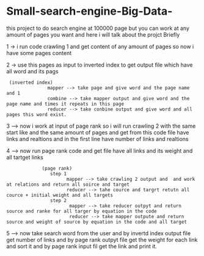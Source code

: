 # Small-search-engine-Big-Data-
this project to do search engine at 100000 page but you can work at any amount of pages you want and here i will talk about the projct Briefly

1 -> i run code crawling 1 and get content of any amount of pages so now i have some pages content

2 -> use this pages as input to inverted index to get output file which have all word and its pags 
     
     (inverted index)
                   mapper --> take page and give word and the page name and 1
                   combine --> take mapper output and give word and the page name and times it repeats in this page
                   reducer --> take conbine output and give word and all pages this word exist.
         
3 --> now i work at input of page rank so i will run crawling 2 with the same start like and the same amount of pages and get from this code file have links and realtions and in the first line have number of links and realtions

4 --> now run page rank code and get file have all links and its weight and all tartget links
               
                 (page rank)
                    step 1
                          mapper --> take crawling 2 output and  and work at relations and return all soirce and target
                          reducer --> tahe cource and targrt retutn all cource + initial weight and all targets
                    step 2
                           mapper --> take reducer outpyt and return source and ranke for all targer by equation in the code
                           reducer --> take mapper outpute and return source and weight of source by equation in the code and all target
                    
5 --> now take search word from the user and by invertd index output file get number of links and by page rank outpyt file get the weight for each link and sort it and by page rank input fil get the link and print it.
                           
